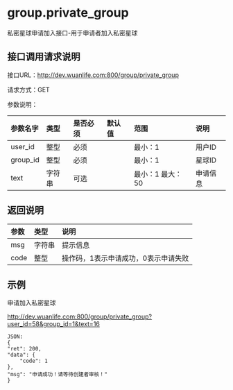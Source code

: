 # group.private_group

私密星球申请加入接口-用于申请者加入私密星球

## 接口调用请求说明

接口URL：http://dev.wuanlife.com:800/group/private_group

请求方式：GET

参数说明：

|参数名字   | 类型|  是否必须   | 默认值   | 范围      |  说明|
|:--|:--|:--|:--|:--|:--|
|user_id    |整型 |必须 ||   最小：1   |用户ID|
|group_id   |整型|    必须  ||   最小：1   |星球ID|
|text|字符串|可选||最小：1 最大：50|申请信息|


## 返回说明

|参数|        类型|   说明|
|:--|:--|:--|
|msg           |  字符串 |提示信息|
|code            |整型 |  操作码，1表示申请成功，0表示申请失败|


## 示例

申请加入私密星球

http://dev.wuanlife.com:800/group/private_group?user_id=58&group_id=1&text=16

    JSON:
    {
    "ret": 200,
    "data": {
        "code": 1
    },
    "msg": "申请成功！请等待创建者审核！"
    }
